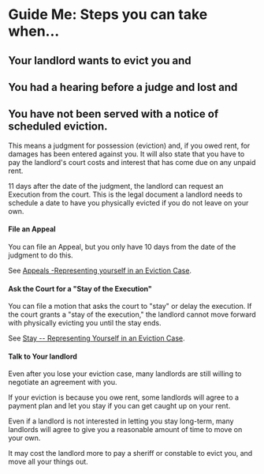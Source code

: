 Guide Me: Steps you can take when...
====================================
Your landlord wants to evict you and
-------------------------------------------------------
You had a hearing before a judge and lost and 
-------------------------------------------------------
You have not been served with a notice of scheduled eviction.
---------------------------------------------------------------------------------------

This means a judgment for possession (eviction) and, if you owed rent,
for damages has been entered against you. It will also state that you
have to pay the landlord's court costs and interest that has come due on
any unpaid rent.

11 days after the date of the judgment, the landlord can request an
Execution from the court. This is the legal document a landlord needs to
schedule a date to have you physically evicted if you do not leave on
your own.

#### File an Appeal

You can file an Appeal, but you only have 10 days from the date of the
judgment to do this.

See [Appeals -Representing yourself in an Eviction Case](https://www.masslegalhelp.org/housing/lt1-booklet-7-appeals.pdf).

#### Ask the Court for a \"Stay of the Execution\" 

You can file a motion that asks the court to \"stay\" or delay the
execution. If the court grants a \"stay of the execution,\" the landlord
cannot move forward with physically evicting you until the stay ends.

See [Stay -- Representing Yourself in an Eviction Case](https://www.masslegalhelp.org/housing/lt1-booklet-8-stay.pdf).

#### Talk to Your landlord

Even after you lose your eviction case, many landlords are still willing
to negotiate an agreement with you.

If your eviction is because you owe rent, some landlords will agree to a
payment plan and let you stay if you can get caught up on your rent.

Even if a landlord is not interested in letting you stay long-term, many
landlords will agree to give you a reasonable amount of time to move on
your own.

It may cost the landlord more to pay a sheriff or constable to evict
you, and move all your things out.
